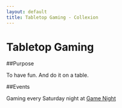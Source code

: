 ```yaml
---
layout: default
title: Tabletop Gaming - Collexion
---
```


# Tabletop Gaming

##Purpose


To have fun. And do it on a table.

##Events


Gaming every Saturday night at 
[Game Night](-game_night.html)